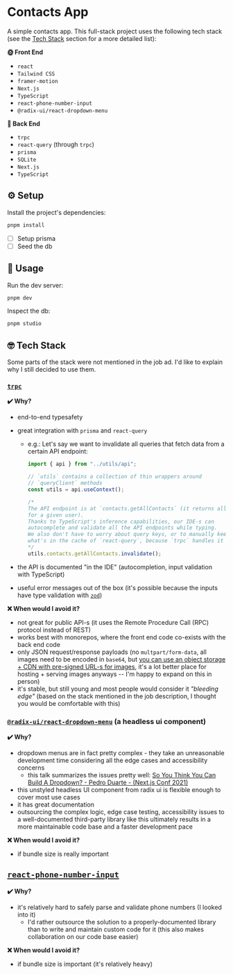 # Contacts App

A simple contacts app. This full-stack project uses the following tech stack (see the [Tech Stack](#tech-stack) section for a more detailed list):

**:sun_with_face: Front End**

- `react`
- `Tailwind CSS`
- `framer-motion`
- `Next.js`
- `TypeScript`
- `react-phone-number-input`
- `@radix-ui/react-dropdown-menu`

**:first_quarter_moon_with_face: Back End**

- `trpc`
- `react-query` (through `trpc`)
- `prisma`
- `SQLite`
- `Next.js`
- `TypeScript`

## :gear: Setup

Install the project's dependencies:

```bash
pnpm install
```

- [ ] Setup prisma
- [ ] Seed the db

## :bookmark_tabs: Usage

Run the dev server:

```bash
pnpm dev
```

Inspect the db:

```bash
pnpm studio
```

## :nerd_face: Tech Stack

Some parts of the stack were not mentioned in the job ad. I'd like to explain why I still decided to use them.

### [`trpc`](https://trpc.io)

**:heavy_check_mark: Why?**

- end-to-end typesafety
- great integration with `prisma` and `react-query`

  - e.g.: Let's say we want to invalidate all queries that fetch data from a certain API endpoint:

    ```typescript
    import { api } from "../utils/api";

    // `utils` contains a collection of thin wrappers around
    // `queryClient` methods
    const utils = api.useContext();

    /*
    The API endpoint is at `contacts.getAllContacts` (it returns all the contacts
    for a given user).
    Thanks to TypeScript's inference capabilities, our IDE-s can
    autocomplete and validate all the API endpoints while typing.
    We also don't have to worry about query keys, or to manually keep track
    what's in the cache of `react-query`, because `trpc` handles it all.
    */
    utils.contacts.getAllContacts.invalidate();
    ```

- the API is documented "in the IDE" (autocompletion, input validation with TypeScript)
- useful error messages out of the box (it's possible because the inputs have type validation with [`zod`](https://zod.dev/))

**:x: When would I avoid it?**

- not great for public API-s (it uses the Remote Procedure Call (RPC) protocol instead of REST)
- works best with monorepos, where the front end code co-exists with the back end code
- only JSON request/response payloads (no `multpart/form-data`, all images need to be encoded in `base64`, but [you can use an object storage + CDN with pre-signed URL-s for images](https://github.com/trpc/trpc/issues/1401#issuecomment-1047215657), it's a lot better place for hosting + serving images anyways -- I'm happy to expand on this in person)
- it's stable, but still young and most people would consider it _"bleeding edge"_ (based on the stack mentioned in the job description, I thought you would be comfortable with this)

### [`@radix-ui/react-dropdown-menu`](https://www.radix-ui.com/docs/primitives/components/dropdown-menu) (a headless ui component)

**:heavy_check_mark: Why?**

- dropdown menus are in fact pretty complex - they take an unreasonable development time considering all the edge cases and accessibility concerns
  - this talk summarizes the issues pretty well: [So You Think You Can Build A Dropdown? - Pedro Duarte - (Next.js Conf 2021)](https://www.youtube.com/watch?v=pcMYcjtWwVI&t=591s)
- this unstyled headless UI component from radix ui is flexible enough to cover most use cases
- it has great documentation
- outsourcing the complex logic, edge case testing, accessibility issues to a well-documented third-party library like this ultimately results in a more maintainable code base and a faster development pace

**:x: When would I avoid it?**

- if bundle size is really important

## [`react-phone-number-input`](https://catamphetamine.gitlab.io/react-phone-number-input/)

**:heavy_check_mark: Why?**

- it's relatively hard to safely parse and validate phone numbers (I looked into it)
  - I'd rather outsource the solution to a properly-documented library than to write and maintain custom code for it (this also makes collaboration on our code base easier)

**:x: When would I avoid it?**

- if bundle size is important (it's relatively heavy)
